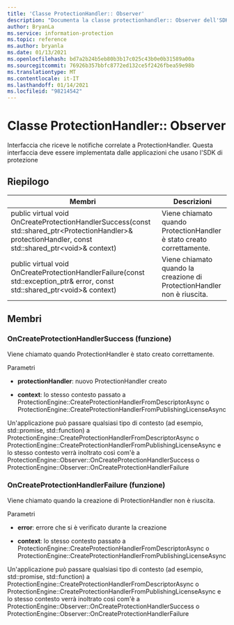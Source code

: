 ```yaml
---
title: 'Classe ProtectionHandler:: Observer'
description: "Documenta la classe protectionhandler:: Observer dell'SDK Microsoft Information Protection (MIP)."
author: BryanLa
ms.service: information-protection
ms.topic: reference
ms.author: bryanla
ms.date: 01/13/2021
ms.openlocfilehash: bd7a2b24b5eb80b3b17c025c43b0e0b31589a00a
ms.sourcegitcommit: 76926b357bbfc8772ed132ce5f2426fbea59e98b
ms.translationtype: MT
ms.contentlocale: it-IT
ms.lasthandoff: 01/14/2021
ms.locfileid: "98214542"
---
```

# <a name="class-protectionhandlerobserver"></a>Classe ProtectionHandler:: Observer 
Interfaccia che riceve le notifiche correlate a ProtectionHandler.
Questa interfaccia deve essere implementata dalle applicazioni che usano l'SDK di protezione
  
## <a name="summary"></a>Riepilogo
 Membri                        | Descrizioni                                
--------------------------------|---------------------------------------------
public virtual void OnCreateProtectionHandlerSuccess(const std::shared_ptr\<ProtectionHandler\>& protectionHandler, const std::shared_ptr\<void\>& context)  |  Viene chiamato quando ProtectionHandler è stato creato correttamente.
public virtual void OnCreateProtectionHandlerFailure(const std::exception_ptr& error, const std::shared_ptr\<void\>& context)  |  Viene chiamato quando la creazione di ProtectionHandler non è riuscita.
  
## <a name="members"></a>Membri
  
### <a name="oncreateprotectionhandlersuccess-function"></a>OnCreateProtectionHandlerSuccess (funzione)
Viene chiamato quando ProtectionHandler è stato creato correttamente.

Parametri  
* **protectionHandler**: nuovo ProtectionHandler creato


* **context**: lo stesso contesto passato a ProtectionEngine::CreateProtectionHandlerFromDescriptorAsync o ProtectionEngine::CreateProtectionHandlerFromPublishingLicenseAsync


Un'applicazione può passare qualsiasi tipo di contesto (ad esempio, std::promise, std::function) a ProtectionEngine::CreateProtectionHandlerFromDescriptorAsync o ProtectionEngine::CreateProtectionHandlerFromPublishingLicenseAsync e lo stesso contesto verrà inoltrato così com'è a ProtectionEngine::Observer::OnCreateProtectionHandlerSuccess o ProtectionEngine::Observer::OnCreateProtectionHandlerFailure
  
### <a name="oncreateprotectionhandlerfailure-function"></a>OnCreateProtectionHandlerFailure (funzione)
Viene chiamato quando la creazione di ProtectionHandler non è riuscita.

Parametri  
* **error**: errore che si è verificato durante la creazione 


* **context**: lo stesso contesto passato a ProtectionEngine::CreateProtectionHandlerFromDescriptorAsync o ProtectionEngine::CreateProtectionHandlerFromPublishingLicenseAsync


Un'applicazione può passare qualsiasi tipo di contesto (ad esempio, std::promise, std::function) a ProtectionEngine::CreateProtectionHandlerFromDescriptorAsync o ProtectionEngine::CreateProtectionHandlerFromPublishingLicenseAsync e lo stesso contesto verrà inoltrato così com'è a ProtectionEngine::Observer::OnCreateProtectionHandlerSuccess o ProtectionEngine::Observer::OnCreateProtectionHandlerFailure